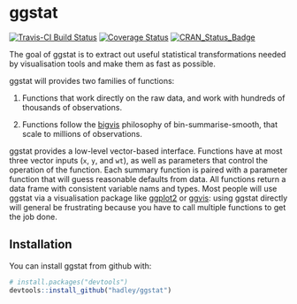 # ggstat

[![Travis-CI Build Status](https://travis-ci.org/hadley/ggstat.svg?branch=master)](https://travis-ci.org/hadley/ggstat)
[![Coverage Status](https://img.shields.io/codecov/c/github/hadley/ggstat/master.svg)](https://codecov.io/github/hadley/ggstat?branch=master)
[![CRAN_Status_Badge](http://www.r-pkg.org/badges/version/ggstat)](https://cran.r-project.org/package=ggstat)

The goal of ggstat is to extract out useful statistical transformations needed by visualisation tools and make them as fast as possible.

ggstat will provides two families of functions:

1.  Functions that work directly on the raw data, and work with hundreds of
    thousands of observations.
   
1.  Functions follow the [bigvis](http://vita.had.co.nz/papers/bigvis.html)
    philosophy of bin-summarise-smooth, that scale to millions of observations.

ggstat provides a low-level vector-based interface. Functions have at most three vector inputs (`x`, `y`, and `wt`), as well as parameters that control the operation of the function. Each summary function is paired with a parameter function that will guess reasonable defaults from data. All functions return a data frame with consistent variable nams and types. Most people will use ggstat via a visualisation package like [ggplot2](http://ggplot2.org) or [ggvis](http://ggvis.rstudio.com): using ggstat directly will general be frustrating because you have to call multiple functions to get the job done.

## Installation

You can install ggstat from github with:

```R
# install.packages("devtools")
devtools::install_github("hadley/ggstat")
```
